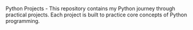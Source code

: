 
Python Projects - This repository contains my Python journey through practical projects. Each project is built to practice core concepts of Python programming.

